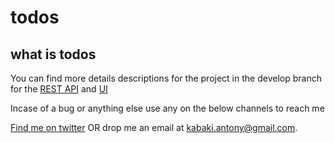 # todos


## what is todos
You can find  more details descriptions for the project in the develop branch for the
[REST API](https://github.com/KabakiAntony/todos/tree/develop)  and 
[UI](https://github.com/KabakiAntony/todos/tree/gh-pages)

Incase of a bug or anything else use any on the below channels to reach me

[Find me on twitter](https://twitter.com/kabakikiarie) OR  drop me an email at kabaki.antony@gmail.com.

